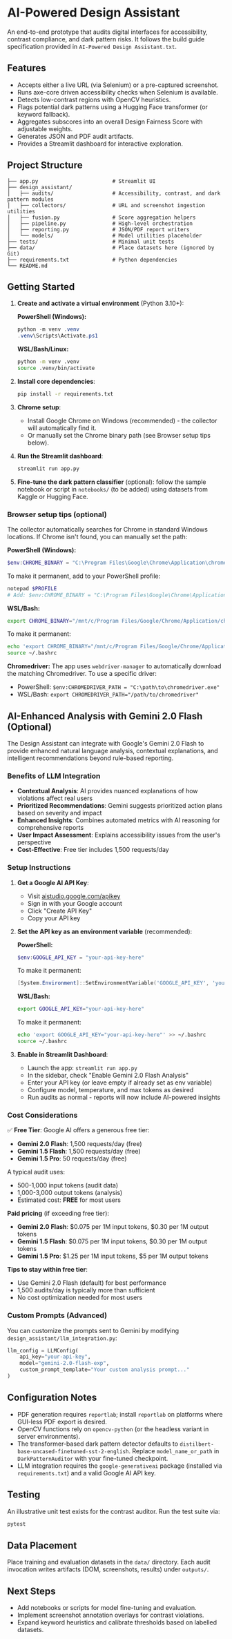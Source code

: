 # AI-Powered Design Assistant

An end-to-end prototype that audits digital interfaces for accessibility, contrast compliance, and dark pattern risks. It follows the build guide specification provided in `AI-Powered Design Assistant.txt`.

## Features

- Accepts either a live URL (via Selenium) or a pre-captured screenshot.
- Runs axe-core driven accessibility checks when Selenium is available.
- Detects low-contrast regions with OpenCV heuristics.
- Flags potential dark patterns using a Hugging Face transformer (or keyword fallback).
- Aggregates subscores into an overall Design Fairness Score with adjustable weights.
- Generates JSON and PDF audit artifacts.
- Provides a Streamlit dashboard for interactive exploration.

## Project Structure

```
├── app.py                        # Streamlit UI
├── design_assistant/
│   ├── audits/                   # Accessibility, contrast, and dark pattern modules
│   ├── collectors/               # URL and screenshot ingestion utilities
│   ├── fusion.py                 # Score aggregation helpers
│   ├── pipeline.py               # High-level orchestration
│   ├── reporting.py              # JSON/PDF report writers
│   └── models/                   # Model utilities placeholder
├── tests/                        # Minimal unit tests
├── data/                         # Place datasets here (ignored by Git)
├── requirements.txt              # Python dependencies
└── README.md
```

## Getting Started

1. **Create and activate a virtual environment** (Python 3.10+):

   **PowerShell (Windows):**
   ```powershell
   python -m venv .venv
   .venv\Scripts\Activate.ps1
   ```

   **WSL/Bash/Linux:**
   ```bash
   python -m venv .venv
   source .venv/bin/activate
   ```

2. **Install core dependencies**:

   ```bash
   pip install -r requirements.txt
   ```

3. **Chrome setup**:
   - Install Google Chrome on Windows (recommended) - the collector will automatically find it.
   - Or manually set the Chrome binary path (see Browser setup tips below).

4. **Run the Streamlit dashboard**:

   ```bash
   streamlit run app.py
   ```

5. **Fine-tune the dark pattern classifier** (optional): follow the sample notebook or script in `notebooks/` (to be added) using datasets from Kaggle or Hugging Face.

### Browser setup tips (optional)

The collector automatically searches for Chrome in standard Windows locations. If Chrome isn't found, you can manually set the path:

**PowerShell (Windows):**
```powershell
$env:CHROME_BINARY = "C:\Program Files\Google\Chrome\Application\chrome.exe"
```

To make it permanent, add to your PowerShell profile:
```powershell
notepad $PROFILE
# Add: $env:CHROME_BINARY = "C:\Program Files\Google\Chrome\Application\chrome.exe"
```

**WSL/Bash:**
```bash
export CHROME_BINARY="/mnt/c/Program Files/Google/Chrome/Application/chrome.exe"
```

To make it permanent:
```bash
echo 'export CHROME_BINARY="/mnt/c/Program Files/Google/Chrome/Application/chrome.exe"' >> ~/.bashrc
source ~/.bashrc
```

**Chromedriver:**
The app uses `webdriver-manager` to automatically download the matching Chromedriver. To use a specific driver:

- PowerShell: `$env:CHROMEDRIVER_PATH = "C:\path\to\chromedriver.exe"`
- WSL/Bash: `export CHROMEDRIVER_PATH="/path/to/chromedriver"`

## AI-Enhanced Analysis with Gemini 2.0 Flash (Optional)

The Design Assistant can integrate with Google's Gemini 2.0 Flash to provide enhanced natural language analysis, contextual explanations, and intelligent recommendations beyond rule-based reporting.

### Benefits of LLM Integration

- **Contextual Analysis**: AI provides nuanced explanations of how violations affect real users
- **Prioritized Recommendations**: Gemini suggests prioritized action plans based on severity and impact
- **Enhanced Insights**: Combines automated metrics with AI reasoning for comprehensive reports
- **User Impact Assessment**: Explains accessibility issues from the user's perspective
- **Cost-Effective**: Free tier includes 1,500 requests/day

### Setup Instructions

1. **Get a Google AI API Key**:
   - Visit [aistudio.google.com/apikey](https://aistudio.google.com/apikey)
   - Sign in with your Google account
   - Click "Create API Key" 
   - Copy your API key

2. **Set the API key as an environment variable** (recommended):

   **PowerShell:**
   ```powershell
   $env:GOOGLE_API_KEY = "your-api-key-here"
   ```

   To make it permanent:
   ```powershell
   [System.Environment]::SetEnvironmentVariable('GOOGLE_API_KEY', 'your-api-key-here', 'User')
   ```

   **WSL/Bash:**
   ```bash
   export GOOGLE_API_KEY="your-api-key-here"
   ```

   To make it permanent:
   ```bash
   echo 'export GOOGLE_API_KEY="your-api-key-here"' >> ~/.bashrc
   source ~/.bashrc
   ```

3. **Enable in Streamlit Dashboard**:
   - Launch the app: `streamlit run app.py`
   - In the sidebar, check "Enable Gemini 2.0 Flash Analysis"
   - Enter your API key (or leave empty if already set as env variable)
   - Configure model, temperature, and max tokens as desired
   - Run audits as normal - reports will now include AI-powered insights

### Cost Considerations

✅ **Free Tier**: Google AI offers a generous free tier:
- **Gemini 2.0 Flash**: 1,500 requests/day (free)
- **Gemini 1.5 Flash**: 1,500 requests/day (free)
- **Gemini 1.5 Pro**: 50 requests/day (free)

A typical audit uses:
- 500-1,000 input tokens (audit data)
- 1,000-3,000 output tokens (analysis)
- Estimated cost: **FREE** for most users

**Paid pricing** (if exceeding free tier):
- **Gemini 2.0 Flash**: $0.075 per 1M input tokens, $0.30 per 1M output tokens
- **Gemini 1.5 Flash**: $0.075 per 1M input tokens, $0.30 per 1M output tokens
- **Gemini 1.5 Pro**: $1.25 per 1M input tokens, $5 per 1M output tokens

**Tips to stay within free tier**:
- Use Gemini 2.0 Flash (default) for best performance
- 1,500 audits/day is typically more than sufficient
- No cost optimization needed for most users

### Custom Prompts (Advanced)

You can customize the prompts sent to Gemini by modifying `design_assistant/llm_integration.py`:

```python
llm_config = LLMConfig(
    api_key="your-api-key",
    model="gemini-2.0-flash-exp",
    custom_prompt_template="Your custom analysis prompt..."
)
```

## Configuration Notes

- PDF generation requires `reportlab`; install `reportlab` on platforms where GUI-less PDF export is desired.
- OpenCV functions rely on `opencv-python` (or the headless variant in server environments).
- The transformer-based dark pattern detector defaults to `distilbert-base-uncased-finetuned-sst-2-english`. Replace `model_name_or_path` in `DarkPatternAuditor` with your fine-tuned checkpoint.
- LLM integration requires the `google-generativeai` package (installed via `requirements.txt`) and a valid Google AI API key.

## Testing

An illustrative unit test exists for the contrast auditor. Run the test suite via:

```bash
pytest
```

## Data Placement

Place training and evaluation datasets in the `data/` directory. Each audit invocation writes artifacts (DOM, screenshots, results) under `outputs/`.

## Next Steps

- Add notebooks or scripts for model fine-tuning and evaluation.
- Implement screenshot annotation overlays for contrast violations.
- Expand keyword heuristics and calibrate thresholds based on labelled datasets.
